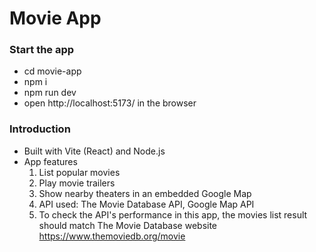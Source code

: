 # Movie App
### Start the app
- cd movie-app
- npm i
- npm run dev
- open http://localhost:5173/ in the browser

### Introduction
- Built with Vite (React) and Node.js
- App features
  1. List popular movies 
  2. Play movie trailers
  3. Show nearby theaters in an embedded Google Map
  4. API used: The Movie Database API, Google Map API
  5. To check the API's performance in this app, the movies list result should match 
  The Movie Database website https://www.themoviedb.org/movie
